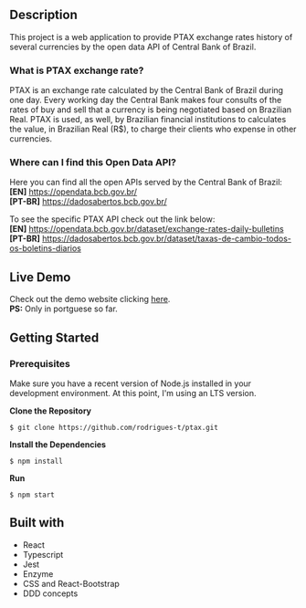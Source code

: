 ## Description 
This project is a web application to provide PTAX exchange rates history of several currencies by the open data API of Central Bank of Brazil.  

### What is PTAX exchange rate?
PTAX is an exchange rate calculated by the Central Bank of Brazil during one day. Every working day the Central Bank makes four consults of the rates of buy and sell that a currency is being negotiated based on Brazilian Real. PTAX is used, as well, by Brazilian financial institutions to calculates the value, in Brazilian Real (R$), to charge their clients who expense in other currencies.

### Where can I find this Open Data API?
Here you can find all the open APIs served by the Central Bank of Brazil:  
**[EN]** https://opendata.bcb.gov.br/  
**[PT-BR]** https://dadosabertos.bcb.gov.br/  

To see the specific PTAX API check out the link below:  
**[EN]** https://opendata.bcb.gov.br/dataset/exchange-rates-daily-bulletins  
**[PT-BR]** https://dadosabertos.bcb.gov.br/dataset/taxas-de-cambio-todos-os-boletins-diarios

## Live Demo
Check out the demo website clicking [here](https://ptax-br.web.app/).  
**PS:** Only in portguese so far.

## Getting Started

### Prerequisites
Make sure you have a recent version of Node.js installed in your development environment. At this point, I'm using an LTS version.

**Clone the Repository**
```
$ git clone https://github.com/rodrigues-t/ptax.git
```

**Install the Dependencies**
```
$ npm install
```

**Run**
```
$ npm start
```

## Built with

- React
- Typescript
- Jest
- Enzyme
- CSS and React-Bootstrap 
- DDD concepts

